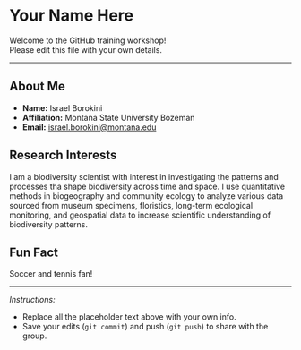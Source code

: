 # Your Name Here

Welcome to the GitHub training workshop!  
Please edit this file with your own details.

---

## About Me
- **Name:** Israel Borokini 
- **Affiliation:** Montana State University Bozeman  
- **Email:** israel.borokini@montana.edu  

## Research Interests
I am a biodiversity scientist with interest in investigating the patterns and processes tha shape biodiversity across time and space. I use quantitative methods in biogeography and community ecology to analyze various data sourced from museum specimens, floristics, long-term ecological monitoring, and geospatial data to increase scientific understanding of biodiversity patterns.  

## Fun Fact
Soccer and tennis fan!

---

*Instructions:*  
- Replace all the placeholder text above with your own info.  
- Save your edits (`git commit`) and push (`git push`) to share with the group.  
